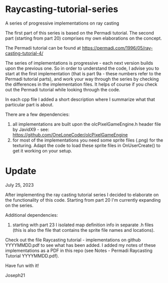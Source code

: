 # Raycasting-tutorial-series
A series of progressive implementations on ray casting

The first part of this series is based on the Permadi tutorial. The second part (starting from part 20) comprises my own elaborations on the concept.

The Permadi tutorial can be found at https://permadi.com/1996/05/ray-casting-tutorial-4/

The series of implementations is progressive - each next version builds upon the previous one. So in order to understand the code, I advise you to start at the first implementation (that is part 9a - these numbers refer to the Permadi tutorial parts), and work your way through the series by checking the differences in the implementation files. It helps of course if you check out the Permadi tutorial while looking through the code.

In each cpp file I added a short description where I summarize what that particular part is about. 

There are a few dependencies:
1. all implementations are built upon the olcPixelGameEngine.h header file by JavidX9 - see: https://github.com/OneLoneCoder/olcPixelGameEngine 
2. for most of the implementations you need some sprite files (.png) for the texturing. Adapt the code to load these sprite files in OnUserCreate() to get it working on your setup.

# Update 
July 25, 2023

After implementing the ray casting tutorial series I decided to elaborate on the functionality of this code. Starting from part 20 I'm currently expanding on the series.

Additional dependencies:
1. starting with part 23 I isolated map definition info in separate .h files (this is also the file that contains the sprite file names and locations).

Check out the file Raycasting tutorial - implementations on github YYYYMMDD.pdf to see what has been added. I added my notes of these implementations as a PDF in this repo (see Notes - Permadi Raycasting Tutorial YYYYMMDD.pdf). 

Have fun with it!

Joseph21
